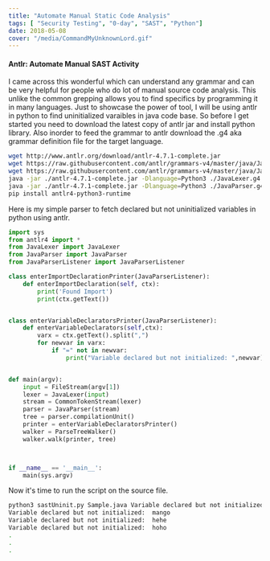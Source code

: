 ```yaml
---
title: "Automate Manual Static Code Analysis"
tags: [ "Security Testing", "0-day", "SAST", "Python"]
date: 2018-05-08
cover: "/media/CommandMyUnknownLord.gif"
---
```



#### **Antlr: Automate Manual SAST Activity**

I came across this wonderful which can understand any grammar and can be very helpful for people who do lot of manual source code analysis. This unlike the common grepping allows you to find specifics by programming it in many languages.
Just to showcase the power of tool, I will be using antlr in python to find uninitialized varaibles in java code base.
So before I get started you need to download the latest copy of antlr jar and install python library. Also inorder to feed the grammar to antlr download the .g4 aka grammar definition file for the target language.

```bash
wget http://www.antlr.org/download/antlr-4.7.1-complete.jar
wget https://raw.githubusercontent.com/antlr/grammars-v4/master/java/JavaLexer.g4
wget https://raw.githubusercontent.com/antlr/grammars-v4/master/java/JavaParser.g4
java -jar ./antlr-4.7.1-complete.jar -Dlanguage=Python3 ./JavaLexer.g4
java -jar ./antlr-4.7.1-complete.jar -Dlanguage=Python3 ./JavaParser.g4
pip install antlr4-python3-runtime

```


Here is my simple parser to fetch declared but not uninitialized variables in python using antlr.

```Python
import sys
from antlr4 import *
from JavaLexer import JavaLexer
from JavaParser import JavaParser
from JavaParserListener import JavaParserListener

class enterImportDeclarationPrinter(JavaParserListener):     
    def enterImportDeclaration(self, ctx):       
        print('Found Import')
        print(ctx.getText())


class enterVariableDeclaratorsPrinter(JavaParserListener):
    def enterVariableDeclarators(self,ctx):
        varx = ctx.getText().split(",")
        for newvar in varx:
            if "=" not in newvar:
                print("Variable declared but not initialized: ",newvar)


def main(argv):
    input = FileStream(argv[1])
    lexer = JavaLexer(input)
    stream = CommonTokenStream(lexer)
    parser = JavaParser(stream)
    tree = parser.compilationUnit()
    printer = enterVariableDeclaratorsPrinter()
    walker = ParseTreeWalker()
    walker.walk(printer, tree)



if __name__ == '__main__':
    main(sys.argv)

```


Now it's time to run the script on the source file.

```bash
python3 sastUninit.py Sample.java Variable declared but not initialized:  apple
Variable declared but not initialized:  mango
Variable declared but not initialized:  hehe
Variable declared but not initialized:  hoho
.
.
.

```
